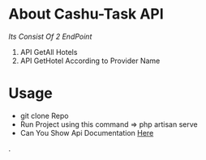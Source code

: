 # About Cashu-Task API
*Its Consist Of 2 EndPoint*
1. API GetAll Hotels
1. API GetHotel According to Provider Name

# Usage 
* git clone Repo
* Run Project using this command => php artisan serve
* Can You Show Api Documentation  [Here](https://www.getpostman.com/collections/36124011b0d6e756d6f6)

.






